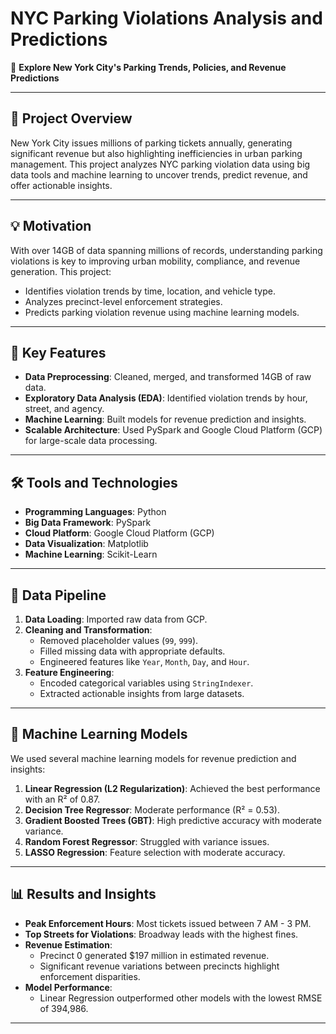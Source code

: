 # NYC Parking Violations Analysis and Predictions

🚗 **Explore New York City's Parking Trends, Policies, and Revenue Predictions**

---

## 🎯 Project Overview
New York City issues millions of parking tickets annually, generating significant revenue but also highlighting inefficiencies in urban parking management. This project analyzes NYC parking violation data using big data tools and machine learning to uncover trends, predict revenue, and offer actionable insights.

---

## 💡 Motivation
With over 14GB of data spanning millions of records, understanding parking violations is key to improving urban mobility, compliance, and revenue generation. This project:
- Identifies violation trends by time, location, and vehicle type.
- Analyzes precinct-level enforcement strategies.
- Predicts parking violation revenue using machine learning models.

---

## 🌟 Key Features
- **Data Preprocessing**: Cleaned, merged, and transformed 14GB of raw data.
- **Exploratory Data Analysis (EDA)**: Identified violation trends by hour, street, and agency.
- **Machine Learning**: Built models for revenue prediction and insights.
- **Scalable Architecture**: Used PySpark and Google Cloud Platform (GCP) for large-scale data processing.

---

## 🛠️ Tools and Technologies
- **Programming Languages**: Python
- **Big Data Framework**: PySpark
- **Cloud Platform**: Google Cloud Platform (GCP)
- **Data Visualization**: Matplotlib
- **Machine Learning**: Scikit-Learn
---

## 🔄 Data Pipeline
1. **Data Loading**: Imported raw data from GCP.
2. **Cleaning and Transformation**:
   - Removed placeholder values (`99`, `999`).
   - Filled missing data with appropriate defaults.
   - Engineered features like `Year`, `Month`, `Day`, and `Hour`.
3. **Feature Engineering**:
   - Encoded categorical variables using `StringIndexer`.
   - Extracted actionable insights from large datasets.

---

## 🤖 Machine Learning Models
We used several machine learning models for revenue prediction and insights:
1. **Linear Regression (L2 Regularization)**: Achieved the best performance with an R² of 0.87.
2. **Decision Tree Regressor**: Moderate performance (R² = 0.53).
3. **Gradient Boosted Trees (GBT)**: High predictive accuracy with moderate variance.
4. **Random Forest Regressor**: Struggled with variance issues.
5. **LASSO Regression**: Feature selection with moderate accuracy.

---

## 📊 Results and Insights
- **Peak Enforcement Hours**: Most tickets issued between 7 AM - 3 PM.
- **Top Streets for Violations**: Broadway leads with the highest fines.
- **Revenue Estimation**:
  - Precinct 0 generated $197 million in estimated revenue.
  - Significant revenue variations between precincts highlight enforcement disparities.
- **Model Performance**:
  - Linear Regression outperformed other models with the lowest RMSE of 394,986.

---


